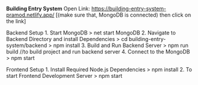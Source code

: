 **Building Entry System**
Open Link: https://building-entry-system-pramod.netlify.app/
[(make sure that, MongoDB is connected) then click on the link]

Backend Setup
    1.	Start MongoDB
        >  net start MongoDB
    2.	Navigate to Backend Directory and install Dependencies
        >  cd building-entry-system/backend
        >  npm install
    3.	Build and Run Backend Server
        >  npm run build     //to build project and run backend server
    4.	Connect to the MongoDB
        >  npm start        
                
Frontend Setup
    1.	Install Required Node.js Dependencies
        >  npm install
    2.	To start Frontend Development Server
        >  npm start

